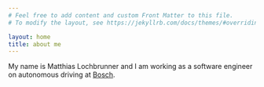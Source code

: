 ```yaml
---
# Feel free to add content and custom Front Matter to this file.
# To modify the layout, see https://jekyllrb.com/docs/themes/#overriding-theme-defaults

layout: home
title: about me
---
```



My name is Matthias Lochbrunner and I am working as a software engineer on autonomous driving at [Bosch](https://www.bosch-mobility-solutions.com/en/mobility-topics/automated-mobility/).